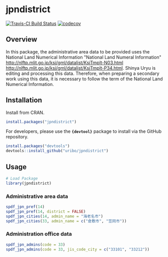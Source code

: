 
<!-- README.md is generated from README.Rmd. Please edit that file -->
jpndistrict
===========

[![Travis-CI Build Status](https://travis-ci.org/uribo/jpndistrict.svg?branch=master)](https://travis-ci.org/uribo/jpndistrict) [![codecov](https://codecov.io/gh/uribo/jpndistrict/branch/master/graph/badge.svg)](https://codecov.io/gh/uribo/jpndistrict)

Overview
--------

In this package, the administrative area data to be provided uses the National Land Numerical Information "National Land Numeral Information" <http://nlftp.mlit.go.jp/ksj/gml/datalist/KsjTmplt-N03.html> <http://nlftp.mlit.go.jp/ksj/gml/datalist/KsjTmplt-P34.html>. Shinya Uryu is editing and processing this data. Therefore, when preparing a secondary work using this data, it is necessary to follow the term of the National Land Numerical Information.

Installation
------------

Install from CRAN.

``` r
install.packages("jpndistrict")
```

For developers, please use the **`{devtool}`** package to install via the GitHub repository.

``` r
install.packages("devtools")
devtools::install_github("uribo/jpndistrict")
```

Usage
-----

``` r
# Load Package
library(jpndistrict)
```

### Administrative area data

``` r
spdf_jpn_pref(14)
spdf_jpn_pref(14, district = FALSE)
spdf_jpn_cities(14, admin_name = "海老名市")
spdf_jpn_cities(33, admin_name = c("倉敷市", "笠岡市"))
```

### Administration office data

``` r
spdf_jpn_admins(code = 33)
spdf_jpn_admins(code = 33, jis_code_city = c("33101", "33212"))
```

